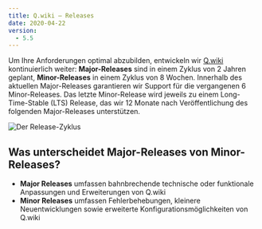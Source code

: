 ```yaml
---
title: Q.wiki – Releases
date: 2020-04-22
version:
  - 5.5
---
```


Um Ihre Anforderungen optimal abzubilden, entwickeln wir [Q.wiki](https://www.modell-aachen.de/de/qwiki) kontinuierlich weiter: **Major-Releases** sind in einem Zyklus von 2 Jahren geplant, **Minor-Releases** in einem Zyklus von 8 Wochen. Innerhalb des aktuellen Major-Releases garantieren wir Support für die vergangenen 6 Minor-Releases. Das letzte Minor-Release wird jeweils zu einem Long-Time-Stable (LTS) Release, das wir 12 Monate nach Veröffentlichung des folgenden Major-Releases unterstützen.

![Der Release-Zyklus](/images/releasezyklus_v21.png)

## Was unterscheidet Major-Releases von Minor-Releases?

- **Major Releases** umfassen bahnbrechende technische oder funktionale Anpassungen und Erweiterungen von Q.wiki
- **Minor Releases** umfassen Fehlerbehebungen, kleinere Neuentwicklungen sowie erweiterte Konfigurationsmöglichkeiten von Q.wiki

